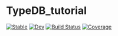 # TypeDB_tutorial

[![Stable](https://img.shields.io/badge/docs-stable-blue.svg)](https://FrankUrbach.github.io/TypeDB_tutorial.jl/stable)
[![Dev](https://img.shields.io/badge/docs-dev-blue.svg)](https://FrankUrbach.github.io/TypeDB_tutorial.jl/dev)
[![Build Status](https://github.com/FrankUrbach/TypeDB_tutorial.jl/workflows/CI/badge.svg)](https://github.com/FrankUrbach/TypeDB_tutorial.jl/actions)
[![Coverage](https://codecov.io/gh/FrankUrbach/TypeDB_tutorial.jl/branch/master/graph/badge.svg)](https://codecov.io/gh/FrankUrbach/TypeDB_tutorial.jl)
